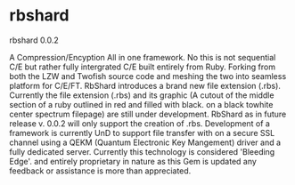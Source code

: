 # rbshard

 rbshard 0.0.2

A Compression/Encyption All in one framework. No this is not sequential C/E but rather fully intergrated C/E built entirely from Ruby. Forking from both the LZW and Twofish source code and meshing the two into seamless platform for C/E/FT. RbShard introduces a brand new file extension (.rbs). Currently the file extension (.rbs) and its graphic (A cutout of the middle section of a ruby outlined in red and filled with black. on a black towhite center spectrum filepage) are still under development. RbShard as in future release v. 0.0.2 will only support the creation of .rbs. Development of a framework is currently UnD to support file transfer with on a secure SSL channel using a QEKM (Quantum Electronic Key Mangement) driver and a fully dedicated server. Currently this technology is considered 'Bleeding Edge'. and entirely proprietary in nature as this Gem is updated any feedback or assistance is more than appreciated.

